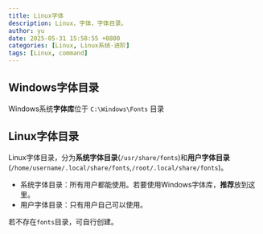 ```yaml
---
title: Linux字体
description: Linux，字体，字体目录。
author: yu
date: 2025-05-31 15:58:55 +0800
categories: [Linux, Linux系统-进阶]
tags: [Linux, command]
---
```



## Windows字体目录

Windows系统**字体库**位于 `C:\Windows\Fonts` 目录

## Linux字体目录

Linux字体目录，分为**系统字体目录**(`/usr/share/fonts`)和**用户字体目录**(`/home/username/.local/share/fonts`,`/root/.local/share/fonts`)。
- 系统字体目录：所有用户都能使用。若要使用Windows字体库，**推荐**放到这里。
- 用户字体目录：只有用户自己可以使用。

若不存在`fonts`目录，可自行创建。


